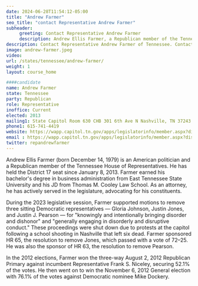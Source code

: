 ```yaml
---
date: 2024-06-28T11:54:12-05:00
title: "Andrew Farmer"
seo_title: "contact Representative Andrew Farmer"
subheader:
     greeting: Contact Representative Andrew Farmer
     description: Andrew Ellis Farmer, a Republican member of the Tennessee House of Representatives representing District 17 since January 8, 2013
description: Contact Representative Andrew Farmer of Tennessee. Contact information for Andrew Farmer includes email address, phone number, and mailing address.
image: andrew-farmer.jpeg
video:
url: /states/tennessee/andrew-farmer/
weight: 1
layout: course_home

####candidate
name: Andrew Farmer
state: Tennessee
party: Republican
role: Representative
inoffice: Current
elected: 2013
mailing1: State Capitol Room 630 CHB 301 6th Ave N Nashville, TN 37243
phone1: 615-741-4419
website: https://wapp.capitol.tn.gov/apps/legislatorinfo/member.aspx?district=H17/
email : https://wapp.capitol.tn.gov/apps/legislatorinfo/member.aspx?district=H17/
twitter: repandrewfarmer
---
```

Andrew Ellis Farmer (born December 14, 1979) is an American politician and a Republican member of the Tennessee House of Representatives. He has held the District 17 seat since January 8, 2013. Farmer earned his bachelor's degree in business administration from East Tennessee State University and his JD from Thomas M. Cooley Law School. As an attorney, he has actively served in the legislature, advocating for his constituents.

During the 2023 legislative session, Farmer supported motions to remove three sitting Democratic representatives — Gloria Johnson, Justin Jones, and Justin J. Pearson — for "knowingly and intentionally bringing disorder and dishonor" and "generally engaging in disorderly and disruptive conduct." These proceedings were shut down due to protests at the capitol following a school shooting in Nashville that left six dead. Farmer sponsored HR 65, the resolution to remove Jones, which passed with a vote of 72–25. He was also the sponsor of HR 63, the resolution to remove Pearson.

In the 2012 elections, Farmer won the three-way August 2, 2012 Republican Primary against incumbent Representative Frank S. Niceley, securing 52.1% of the votes. He then went on to win the November 6, 2012 General election with 76.1% of the votes against Democratic nominee Mike Dockery.
